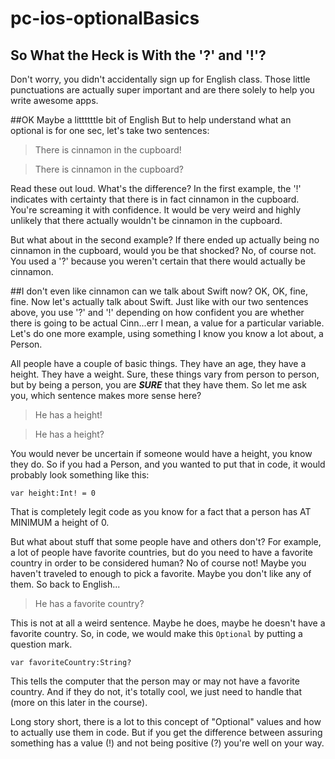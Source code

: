 # pc-ios-optionalBasics
## So What the Heck is With the '?' and '!'?
Don't worry, you didn't accidentally sign up for English class. Those little punctuations are actually super important and are there solely to help you write awesome apps.

##OK Maybe a littttttle bit of English
But to help understand what an optional is for one sec, let's take two sentences:
> There is cinnamon in the cupboard!

> There is cinnamon in the cupboard?

Read these out loud. What's the difference? In the first example, the '!' indicates with certainty that there is in fact cinnamon in the cupboard. You're screaming it with confidence. It would be very weird and highly unlikely that there actually wouldn't be cinnamon in the cupboard.

But what about in the second example? If there ended up actually being no cinnamon in the cupboard, would you be that shocked? No, of course not. You used a '?' because you weren't certain that there would actually be cinnamon.

##I don't even like cinnamon can we talk about Swift now?
OK, OK, fine, fine. Now let's actually talk about Swift. Just like with our two sentences above, you use '?' and '!' depending on how confident you are whether there is going to be actual Cinn...err I mean, a value for a particular variable. Let's do one more example, using something I know you know a lot about, a Person.

All people have a couple of basic things. They have an age, they have a height. They have a weight. Sure, these things vary from person to person, but by being a person, you are ***SURE*** that they have them. So let me ask you, which sentence makes more sense here?
> He has a height!

> He has a height?

You would never be uncertain if someone would have a height, you know they do. So if you had a Person, and you wanted to put that in code, it would probably look something like this:

`var height:Int! = 0`

That is completely legit code as you know for a fact that a person has AT MINIMUM a height of 0.

But what about stuff that some people have and others don't? For example, a lot of people have favorite countries, but do you need to have a favorite country in order to be considered human? No of course not! Maybe you haven't traveled to enough to pick a favorite. Maybe you don't like any of them. So back to English...
> He has a favorite country?

This is not at all a weird sentence. Maybe he does, maybe he doesn't have a favorite country. So, in code, we would make this `Optional` by putting a question mark.

`var favoriteCountry:String?`

This tells the computer that the person may or may not have a favorite country. And if they do not, it's totally cool, we just need to handle that (more on this later in the course).

Long story short, there is a lot to this concept of "Optional" values and how to actually use them in code. But if you get the difference between assuring something has a value (!) and not being positive (?) you're well on your way.
